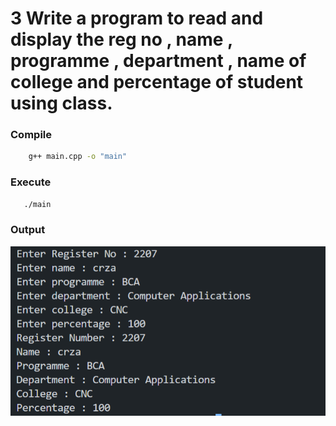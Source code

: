 # 3 Write a program to read and display the reg no , name , programme , department , name of college and percentage of student using class.

### Compile

```sh
    g++ main.cpp -o "main"
```

### Execute

```sh
   ./main
```
### Output

![OUTPUT](./output.png)